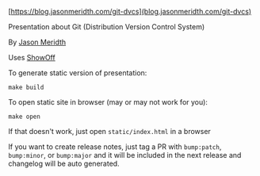 [https://blog.jasonmeridth.com/git-dvcs](blog.jasonmeridth.com/git-dvcs)

Presentation about Git (Distribution Version Control System)

By [Jason Meridth](https://blog.jasonmeridth.com)

Uses [ShowOff](http://github.com/puppetlabs/showoff)

To generate static version of presentation:

    make build

To open static site in browser (may or may not work for you):

    make open

If that doesn't work, just open `static/index.html` in a browser

If you want to create release notes, just tag a PR with `bump:patch`, `bump:minor`, or `bump:major` and it will be included in the next release and changelog will be auto generated.
